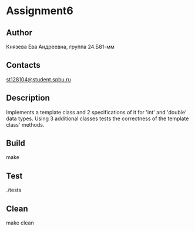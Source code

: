 # Assignment6

## Author
Князева Ева Андреевна, группа 24.Б81-мм

## Contacts
st128104@student.spbu.ru

## Description
Implements a template class and 2 specifications of it for 'int' and 'double' data types. Using 3 additional classes tests the correctness of the template class' methods.

## Build
make

## Test
./tests

## Clean
make clean

